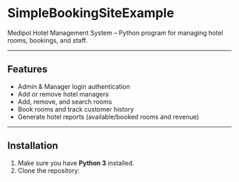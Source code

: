 # SimpleBookingSiteExample
Medipol Hotel Management System – Python program for managing hotel rooms, bookings, and staff.

---

## Features

- Admin & Manager login authentication
- Add or remove hotel managers
- Add, remove, and search rooms
- Book rooms and track customer history
- Generate hotel reports (available/booked rooms and revenue)

---

## Installation

1. Make sure you have **Python 3** installed.
2. Clone the repository:
